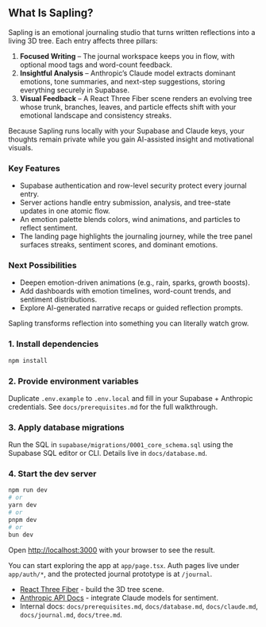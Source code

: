 
## What Is Sapling?

Sapling is an emotional journaling studio that turns written reflections into a living 3D tree. Each entry affects three pillars:

1. **Focused Writing** – The journal workspace keeps you in flow, with optional mood tags and word-count feedback.
2. **Insightful Analysis** – Anthropic’s Claude model extracts dominant emotions, tone summaries, and next-step suggestions, storing everything securely in Supabase.
3. **Visual Feedback** – A React Three Fiber scene renders an evolving tree whose trunk, branches, leaves, and particle effects shift with your emotional landscape and consistency streaks.

Because Sapling runs locally with your Supabase and Claude keys, your thoughts remain private while you gain AI-assisted insight and motivational visuals.

### Key Features

- Supabase authentication and row-level security protect every journal entry.
- Server actions handle entry submission, analysis, and tree-state updates in one atomic flow.
- An emotion palette blends colors, wind animations, and particles to reflect sentiment.
- The landing page highlights the journaling journey, while the tree panel surfaces streaks, sentiment scores, and dominant emotions.

### Next Possibilities

- Deepen emotion-driven animations (e.g., rain, sparks, growth boosts).
- Add dashboards with emotion timelines, word-count trends, and sentiment distributions.
- Explore AI-generated narrative recaps or guided reflection prompts.

Sapling transforms reflection into something you can literally watch grow.


### 1. Install dependencies

```bash
npm install
```

### 2. Provide environment variables

Duplicate `.env.example` to `.env.local` and fill in your Supabase + Anthropic credentials. See `docs/prerequisites.md` for the full walkthrough.

### 3. Apply database migrations

Run the SQL in `supabase/migrations/0001_core_schema.sql` using the Supabase SQL editor or CLI. Details live in `docs/database.md`.

### 4. Start the dev server

```bash
npm run dev
# or
yarn dev
# or
pnpm dev
# or
bun dev
```

Open [http://localhost:3000](http://localhost:3000) with your browser to see the result.

You can start exploring the app at `app/page.tsx`. Auth pages live under `app/auth/*`, and the protected journal prototype is at `/journal`.

- [React Three Fiber](https://docs.pmnd.rs/react-three-fiber) - build the 3D tree scene.
- [Anthropic API Docs](https://docs.anthropic.com/) - integrate Claude models for sentiment.
- Internal docs: `docs/prerequisites.md`, `docs/database.md`, `docs/claude.md`, `docs/journal.md`, `docs/tree.md`.
